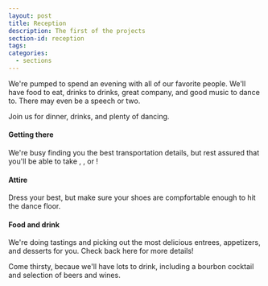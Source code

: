 ```yaml
---
layout: post
title: Reception
description: The first of the projects
section-id: reception
tags:
categories:
  - sections
---
```


We're pumped to spend an evening with all of our favorite people. We'll have food to eat, drinks to drinks, great company, and good music to dance to. There may even be a speech or two. 

Join us for dinner, drinks, and plenty of dancing. 

#### Getting there

<!-- <figure class="section-image">
    <img class="u-max-full-width" src="https://api.mapbox.com/styles/v1/danswick/cio0yit1t003dagkljbja0jsc/static/-87.697947,41.946739,15.15,0.00,45.00/800x250@2x?access_token=pk.eyJ1IjoiZGFuc3dpY2siLCJhIjoieUZiWmwtVSJ9.0cPQywdbPVmvHiHJ6NwdXA">
    <figcaption>Trigger Chicago. 2810 W Addison St.</figcaption>
</figure> -->
<div id="receptionMap" class="section-map"></div>

We're busy finding you the best transportation details, but rest assured that you'll be able to take <span class="small-icon icon-transit"></span>, <span class="small-icon icon-car"></span>, or <span class="small-icon icon-bike"></span>!

#### Attire 

Dress your best, but make sure your shoes are compfortable enough to hit the dance floor.

#### Food and drink

We're doing tastings and picking out the most delicious entrees, appetizers, and desserts for you. Check back here for more details!

Come thirsty, becaue we'll have lots to drink, including a bourbon cocktail and selection of beers and wines. 

<script type="text/javascript">
mapboxgl.accessToken = 'pk.eyJ1IjoiZGFuc3dpY2siLCJhIjoieUZiWmwtVSJ9.0cPQywdbPVmvHiHJ6NwdXA';
var map = new mapboxgl.Map({
    container: 'receptionMap', // container id
    style: 'mapbox://styles/danswick/cio85vga7001jakm9onnuqk7e', //stylesheet location
    center: [-87.698467, 41.946832], // starting position
    zoom: 16 // starting zoom
});
map.addControl(new mapboxgl.Navigation({position: 'top-left'}));
map.scrollZoom.disable();
</script>